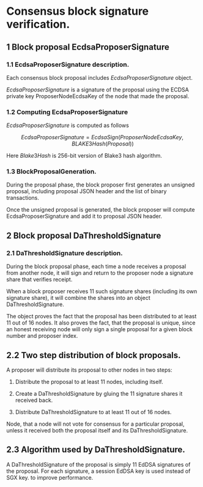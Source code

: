 # Consensus block signature verification.


## 1 Block proposal EcdsaProposerSignature


### 1.1 EcdsaProposerSignature description.

Each consensus block proposal includes $EcdsaProposerSignature$ object.

$EcdsaProposerSignature$ is a signature of the proposal using the ECDSA private key ProposerNodeEcdsaKey of the node that made the proposal.

### 1.2 Computing  EcdsaProposerSignature

$EcdsaProposerSignature$ is computed as follows

$$ EcdsaProposerSignature = EcdsaSign(ProposerNodeEcdsaKey, BLAKE3Hash(Proposal)) $$

Here $Blake3Hash$ is 256-bit version of Blake3 hash algorithm.

### 1.3 BlockProposalGeneration.

During the proposal phase, the block proposer first generates an unsigned proposal, including proposal JSON header and the list of binary transactions.

Once the unsigned proposal is generated, the block proposer will compute EcdsaProposerSignature and add it to proposal JSON header.


## 2 Block proposal DaThresholdSignature

### 2.1 DaThresholdSignature description.

During the block proposal phase, each time a node receives a proposal from another node, it will sign and return to the proposer node a signature share that verifies receipt.

When a block proposer receives 11 such signature shares  (including its own signature share), it will combine the  shares into an object DaThresholdSignature.

The object proves the fact that the proposal has been distributed to at least 11 out of 16 nodes. It also proves the fact, that the proposal is unique, since an honest receiving node will only sign a single proposal for a given block number and proposer index.

## 2.2 Two step distribution of block proposals.

A proposer will distribute its proposal to other nodes in two steps:

1. Distribute the proposal to at least 11 nodes, including itself.

2. Create a DaThresholdSignature by gluing the 11 signature shares it received back.

3. Distribute DaThresholdSignature to at least 11 out of 16 nodes.

Node, that a node will not vote for consensus for a particular proposal, unless it received both the proposal itself and its DaThresholdSignature.


## 2.3 Algorithm used by DaThresholdSignature.

A DaThresholdSignature of the proposal is simply 11 EdDSA signatures of the proposal. For each signature, a session EdDSA key is used instead of SGX key.
to improve performance.







